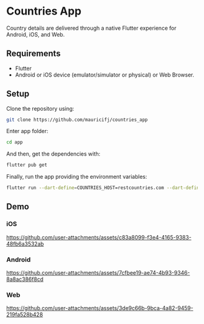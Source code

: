 # Countries App

Country details are delivered through a native Flutter experience for Android, iOS, and Web.

## Requirements

- Flutter
- Android or iOS device (emulator/simulator or physical) or Web Browser.

## Setup

Clone the repository using:

```bash
git clone https://github.com/mauricifj/countries_app
```

Enter app folder:

```bash
cd app
```

And then, get the dependencies with:

```bash
flutter pub get
```

Finally, run the app providing the environment variables:

```bash
flutter run --dart-define=COUNTRIES_HOST=restcountries.com --dart-define=COUNTRIES_HOST_VERSION=3.1
```

## Demo

### iOS

https://github.com/user-attachments/assets/c83a8099-f3e4-4165-9383-48fb6a3532ab

### Android

https://github.com/user-attachments/assets/7cfbee19-ae74-4b93-9346-8a8ac386f8cd

### Web

https://github.com/user-attachments/assets/3de9c66b-9bca-4a82-9459-219fa528b428
